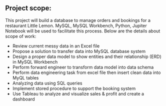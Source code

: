 ## Project scope: 
This project will build a database to manage orders and bookings for a restaurant Little Lemon.
MySQL, MySQL Workbench, Python, Jupiter Notebook will be used to facilitate this process. Below are the details about scope of work:
- Review current messy data in an Excel file
- Propose a solution to transfer data into MySQL database system
- Design a proper data model to show entities and their relationship (ERD) in MySQL Workbench
- Perform forward engineer to transform data model into data schema
- Perform data engineering task from excel file then insert clean data into MyQL tables
- Analyzing data using SQL queries
- Implement stored procedure to support the booking system
- Use Tableau to analyze and visualize sales & profit and create a dashboard

